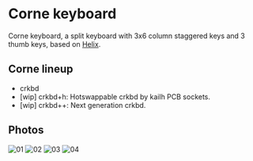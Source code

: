 # Corne keyboard
Corne keyboard, a split keyboard with 3x6 column staggered keys and 3 thumb keys, based on [Helix](https://github.com/MakotoKurauchi/helix).

## Corne lineup
- crkbd
- [wip] crkbd+h: Hotswappable crkbd by kailh PCB sockets.
- [wip] crkbd++: Next generation crkbd.

## Photos
![01](https://user-images.githubusercontent.com/736191/43596506-7628b2aa-96ba-11e8-9799-a18d90477979.png)
![02](https://user-images.githubusercontent.com/736191/43596513-7c342d46-96ba-11e8-8794-0e2cc396ed81.png)
![03](https://user-images.githubusercontent.com/736191/43596530-8330e31e-96ba-11e8-8aee-4956470d2c3b.png)
![04](https://user-images.githubusercontent.com/736191/43596538-8ab6be6a-96ba-11e8-90c5-13edd2eb7fb4.png)
